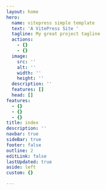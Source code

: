```yaml
---
layout: home
hero:
  name: vitepress simple template
  text: 'A VitePress Site '
  tagline: My great project tagline
  actions:
    - {}
    - {}
  image:
    src: ''
    alt: ''
    width: ''
    height: ''
  description: ''
  features: []
  head: []
features:
  - {}
  - {}
  - {}
title: index
description: ''
navbar: true
sideBar: true
footer: false
outline: 2
editLink: false
lastUpdated: true
aside: left
custom: {}

---
```



